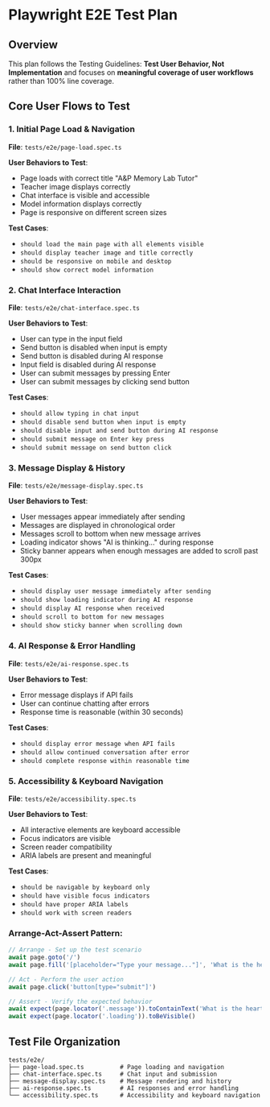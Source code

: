 # Playwright E2E Test Plan

## Overview
This plan follows the Testing Guidelines: **Test User Behavior, Not Implementation** and focuses on **meaningful coverage of user workflows** rather than 100% line coverage.

## Core User Flows to Test

### 1. Initial Page Load & Navigation
**File**: `tests/e2e/page-load.spec.ts`

**User Behaviors to Test**:
- Page loads with correct title "A&P Memory Lab Tutor"
- Teacher image displays correctly
- Chat interface is visible and accessible
- Model information displays correctly
- Page is responsive on different screen sizes

**Test Cases**:
- `should load the main page with all elements visible`
- `should display teacher image and title correctly`
- `should be responsive on mobile and desktop`
- `should show correct model information`

### 2. Chat Interface Interaction
**File**: `tests/e2e/chat-interface.spec.ts`

**User Behaviors to Test**:
- User can type in the input field
- Send button is disabled when input is empty
- Send button is disabled during AI response
- Input field is disabled during AI response
- User can submit messages by pressing Enter
- User can submit messages by clicking send button

**Test Cases**:
- `should allow typing in chat input`
- `should disable send button when input is empty`
- `should disable input and send button during AI response`
- `should submit message on Enter key press`
- `should submit message on send button click`

### 3. Message Display & History
**File**: `tests/e2e/message-display.spec.ts`

**User Behaviors to Test**:
- User messages appear immediately after sending
- Messages are displayed in chronological order
- Messages scroll to bottom when new message arrives
- Loading indicator shows "AI is thinking..." during response
- Sticky banner appears when enough messages are added to scroll past 300px

**Test Cases**:
- `should display user message immediately after sending`
- `should show loading indicator during AI response`
- `should display AI response when received`
- `should scroll to bottom for new messages`
- `should show sticky banner when scrolling down`


### 4. AI Response & Error Handling
**File**: `tests/e2e/ai-response.spec.ts`

**User Behaviors to Test**:
- Error message displays if API fails
- User can continue chatting after errors
- Response time is reasonable (within 30 seconds)

**Test Cases**:
- `should display error message when API fails`
- `should allow continued conversation after error`
- `should complete response within reasonable time`

### 5. Accessibility & Keyboard Navigation
**File**: `tests/e2e/accessibility.spec.ts`

**User Behaviors to Test**:
- All interactive elements are keyboard accessible
- Focus indicators are visible
- Screen reader compatibility
- ARIA labels are present and meaningful

**Test Cases**:
- `should be navigable by keyboard only`
- `should have visible focus indicators`
- `should have proper ARIA labels`
- `should work with screen readers`

### Arrange-Act-Assert Pattern:
```typescript
// Arrange - Set up the test scenario
await page.goto('/')
await page.fill('[placeholder="Type your message..."]', 'What is the heart?')

// Act - Perform the user action
await page.click('button[type="submit"]')

// Assert - Verify the expected behavior
await expect(page.locator('.message')).toContainText('What is the heart?')
await expect(page.locator('.loading')).toBeVisible()
```

## Test File Organization

```
tests/e2e/
├── page-load.spec.ts          # Page loading and navigation
├── chat-interface.spec.ts     # Chat input and submission
├── message-display.spec.ts    # Message rendering and history
├── ai-response.spec.ts        # AI responses and error handling
└── accessibility.spec.ts      # Accessibility and keyboard navigation
```

